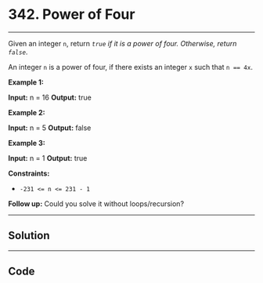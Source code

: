 # 342. Power of Four

---

Given an integer `n`, return _`true` if it is a power of four. Otherwise, return `false`_.

An integer `n` is a power of four, if there exists an integer `x` such that `n == 4x`.

 

**Example 1:**


**Input:** n = 16
**Output:** true


**Example 2:**


**Input:** n = 5
**Output:** false


**Example 3:**


**Input:** n = 1
**Output:** true


 

**Constraints:**

  * `-231 <= n <= 231 - 1`



 

**Follow up:** Could you solve it without loops/recursion?

---

## Solution



---

## Code
```python


```